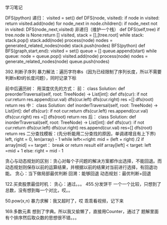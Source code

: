 学习笔记

DFS(python)
递归：
visited = set()
def DFS(node, visited):
    if node in visited:
       return 
       visited.add(node)
       for node_next in node.children():
           if node_next not in visited:
	       DFS(node_next,visited)
非递归（维护一个栈）
def DFS(self,tree)
    if tree.node is None:return []
    visited, stack = [],[tree.root]
    while stack:
          stack.pop()
	  stack.add(node)
	  process(node)
	  nodes = generated_related_nodes(node)
	  stack.push(nodes)
BFS(python)
def BFS(graph,start,end):
      visited = set()
      queue = []
      queue.append(start)
      while queue:
               node = queue.pop()
               visited.add(node)
               process(node)
               nodes = generate_related_nodes(node)
               queue.push(nodes)


392.判断子序列
暴力解法：遍历字符串s（因为已经限制了序列长度，所以不需要判断s和t的长度问题），同时记录下标


前中后遍历树：
用深度优先的方式：
前：
class Solution:
    def preorderTraversal(self, root: TreeNode) -> List[int]:
          def dfs(cur):
                if not cur:return 
                res.append(cur.val)
	dfs(cur.left)
	dfs(cur.right)
          res =[]
          dfs(root)
          return res
中：
class Solution:
    def inorderTraversal(self, root: TreeNode) -> List[int]:
           def dfs(cur):
                 if not cur:return
	 dfs(cur.left)
	 res.append(cur.val)
	 dfs(cur.right)
           res =[]
           dfs(root)
           return res
后：
class Solution:
    def inorderTraversal(self, root: TreeNode) -> List[int]:
          def dfs(cur):
                if not cur:return 
                dfs(cur.left)
                dfs(cur.right)
                res.append(cur.val)
          res=[]
          dfs(root)
          return res
二分查找模板：(先分析能用二分查找的原因，单调递增且有上下界)
left, right = 0, len(array) - 1
while left<=right:
         mid = (left + right) /2
         if array[mid] == target：
             break or return result
         elif array[left] < target:
             left =mid + 1
         else: right = mid - 1


贪心与动态规划的区别：贪心对每个子问题的解决方案都作出选择，不能回退。而动态规划则保存以前的运算结果，并根据以前的结果对当前进行选择，有回退功能。
贪心：当下做局部最优判断
回溯：能够回退
动态规划：最优判断+回退

122.买卖股票最佳时机：
贪心：通过。。。
455.分发饼干
一个一个比较，只想到了总数，没有想到每一个对比，哎。。


50.pow(x,n)
暴力求解：我又超时了，哎
乖乖看视频，记下来

169.多数元素
想到了字典。所以我又偷懒了，直接用Counter，通过了
题解里面有个排序然后取众数的思想很不错。。。







